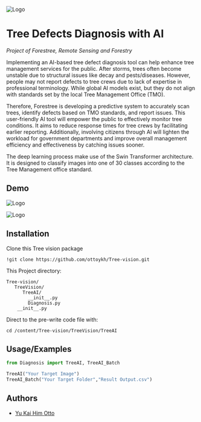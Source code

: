 ![Logo](https://cdn-images-1.medium.com/v2/resize:fill:36:36/1*GWoejvreNB-w4joRbxLtog.png)

# Tree Defects Diagnosis with AI
*Project of Forestree, Remote Sensing and Forestry*

Implementing an AI-based tree defect diagnosis tool can help enhance tree management services for the public. After storms, trees often become unstable due to structural issues like decay and pests/diseases. However, people may not report defects to tree crews due to lack of expertise in professional terminology. While global AI models exist, but they do not align with standards set by the local Tree Management Office (TMO).

Therefore, Forestree is developing a predictive system to accurately scan trees, identify defects based on TMO standards, and report issues. This user-friendly AI tool will empower the public to effectively monitor tree conditions. It aims to reduce response times for tree crews by facilitating earlier reporting. Additionally, involving citizens through AI will lighten the workload for government departments and improve overall management efficiency and effectiveness by catching issues sooner.

The deep learning process make use of the Swin Transformer architecture. It is designed to classify images into one of 30 classes according to the Tree Management office standard.
## Demo

![Logo](https://lh4.googleusercontent.com/CFcHwFvFrHvBdAG3x3AyCuMQFXR8AkQYiQeMlUxvot2a0gNPo38KfbBFsDIzLqkoM-XqRce0bKxkdNzE28Iz_H_XIDDm0AyPOAsmmPUK1-tcM34kJ6vzpEUIHGzw6UvKMlMiXALgEP-GRDWhWSTgPamlwidd2A)

![Logo](https://lh4.googleusercontent.com/RccW0q79coexQd197PvamludHe1lAcNptEqlPiHUxhKZCrrmPbD13cRupl8G2jAlaajciEFw-oH8dYi7Uu_5WLqn8jBOHJjrUMOql1HT9T1zHHRPTvhRnte82AsYQabIVrsgN8avt6__bYbbGRhnWBpXGghJcw)


## Installation

Clone this Tree vision package 

```
!git clone https://github.com/ottoykh/Tree-vision.git
```
This Project directory: 
```
Tree-vision/
   TreeVision/
      TreeAI/
        __init__.py
        Diagnosis.py
    __init__.py
```
Direct to the pre-write code file with: 
```
cd /content/Tree-vision/TreeVision/TreeAI
```
## Usage/Examples

```python
from Diagnosis import TreeAI, TreeAI_Batch

TreeAI("Your Target Image")
TreeAI_Batch("Your Target Folder","Result Output.csv")

```


## Authors

- [Yu Kai Him Otto](https://www.github.com/ottoykh)

